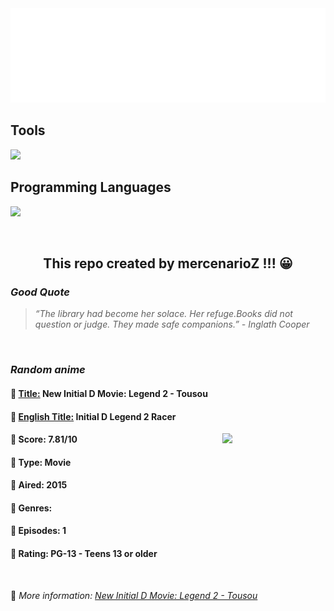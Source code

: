 
<img src="svg/nai.svg" />

<p>
  <h2>Tools</h2>
  <a href="https://skillicons.dev">
    <img src="https://skillicons.dev/icons?i=git,bash,vim,ubuntu,tensorflow,pytorch,docker,raspberrypi" />
  </a>

  <br />

  <h2>Programming Languages</h2>

  <a href="https://skillicons.dev">
    <img src="https://skillicons.dev/icons?i=python,c,cpp" />
  </a>
</p>

<br />

<h2 align="center">This repo created by mercenarioZ !!! 😀</h2>
<h3><i>Good Quote</i></h3>

<blockquote>
<i>
“The library had become her solace. Her refuge.Books did not question or judge. They made safe companions.” - Inglath Cooper
</i>
</blockquote>

<br />

<h3><i>Random anime</i></h3>

<h4>
  <strong>🥭 <u>Title:</u></strong> New Initial D Movie: Legend 2 - Tousou
</h4>

<h4>🌿 <u>English Title:</u> Initial D Legend 2 Racer</h4>

<img align="right" width="165" src=https://cdn.myanimelist.net/images/anime/6/72246.jpg />

<h4>🌱 Score: 7.81/10</h4>

<h4>🌲 Type: Movie</h4>

<h4>🌴 Aired: 2015</h4>

<h4>🌵 Genres: </h4>

<h4>🥑 Episodes: 1</h4>

<h4>🍏 Rating: PG-13 - Teens 13 or older</h4>

<br />

🍂 *More information: [New Initial D Movie: Legend 2 - Tousou](https://myanimelist.net/anime/28881/New_Initial_D_Movie__Legend_2_-_Tousou)*
    